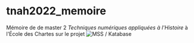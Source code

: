# tnah2022_memoire
Mémoire de de master 2 *Techniques numériques appliquées à l'Histoire* à l'École des Chartes sur le projet ![MSS / Katabase](https://katabase.huma-num.fr/)
